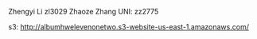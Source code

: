 Zhengyi Li zl3029
Zhaoze Zhang UNI: zz2775 

s3:
http://albumhwelevenonetwo.s3-website-us-east-1.amazonaws.com/